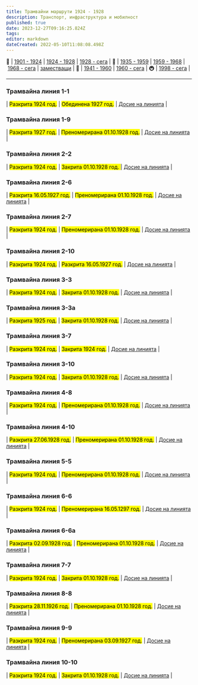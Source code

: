 ```yaml
---
title: Трамвайни маршрути 1924 - 1928
description: Транспорт, инфраструктура и мобилност
published: true
date: 2023-12-27T09:16:25.824Z
tags: 
editor: markdown
dateCreated: 2022-05-10T11:08:08.498Z
---
```


🚋 | [1901 - 1924](/bg/public-transport/tram-routes-1901-1924) | [1924 - 1928](/bg/public-transport/tram-routes-1924-1928) | [1928 - сега](/bg/public-transport/tram-routes-1928-sega) | 🚌 | [1935 - 1959](/bg/public-transport/bus-routes-1935-1959) | [1959 - 1968](/bg/public-transport/bus-routes-1959-1968) | [1968 - сега](/bg/public-transport/bus-routes-1968-sega) | [заместващи](/bg/public-transport/bus-routes-replacement-services) | 🚎 | [1941 - 1960](/bg/public-transport/trolleybus-routes-1941-1960) | [1960 - сега](/bg/public-transport/trolleybus-routes-1960-sega) | 🚇 | [1998 - сега](/bg/public-transport/metro-routes) |

---

### Трамвайна линия 1-1
<p>| <mark class="pen-green">Разкрита 1924 год.</mark> | <mark class="pen-red">Обединена 1927 год.</mark> | <a href="/bg/public-transport/tram-routes-1924-1928/1-1">Досие на линията</a> |</p>

### Трамвайна линия 1-9
<p>| <mark class="pen-green">Разкрита 1927 год.</mark> | <mark class="pen-red">Преномерирана 01.10.1928 год.</mark> | <a href="/bg/public-transport/tram-routes-1924-1928/1-9">Досие на линията</a> |</p>

### Трамвайна линия 2-2
<p>| <mark class="pen-green">Разкрита 1924 год.</mark> | <mark class="pen-red">Закрита 01.10.1928 год. </mark> | <a href="/bg/public-transport/tram-routes-1924-1928/2-2">Досие на линията</a> |</p>

### Трамвайна линия 2-6
<p>| <mark class="pen-green">Разкрита 16.05.1927 год.</mark> | <mark class="pen-red">Преномерирана 01.10.1928 год.</mark> | <a href="/bg/public-transport/tram-routes-1924-1928/2-6">Досие на линията</a> |</p>

### Трамвайна линия 2-7
<p>| <mark class="pen-green">Разкрита 1924 год.</mark> | <mark class="pen-red">Преномерирана 01.10.1928 год.</mark> | <a href="/bg/public-transport/tram-routes-1924-1928/2-7">Досие на линията</a> |</p>

### Трамвайна линия 2-10
<p>| <mark class="pen-green">Разкрита 1924 год.</mark> | <mark class="pen-red">Разкрита 16.05.1927 год.</mark> | <a href="/bg/public-transport/tram-routes-1924-1928/2-10">Досие на линията</a> |</p>

### Трамвайна линия 3-3
<p>| <mark class="pen-green">Разкрита 1924 год.</mark> | <mark class="pen-red">Закрита 01.10.1928 год.</mark> | <a href="/bg/public-transport/tram-routes-1924-1928/3-3">Досие на линията</a> |</p>

### Трамвайна линия 3-3а
<p>| <mark class="pen-green">Разкрита 1925 год.</mark> | <mark class="pen-red">Закрита 01.10.1928 год.</mark> | <a href="/bg/public-transport/tram-routes-1924-1928/3-3A">Досие на линията</a> |</p>

### Трамвайна линия 3-7
<p>| <mark class="pen-green">Разкрита 1924 год.</mark> | <mark class="pen-red">Закрита 1924 год.</mark> | <a href="/bg/public-transport/tram-routes-1924-1928/3-7">Досие на линията</a> |</p>

### Трамвайна линия 3-10
<p>| <mark class="pen-green">Разкрита 1924 год.</mark> | <mark class="pen-red">Закрита 01.10.1928 год.</mark> | <a href="/bg/public-transport/tram-routes-1924-1928/3-10">Досие на линията</a> |</p>

### Трамвайна линия 4-8
<p>| <mark class="pen-green">Разкрита 1924 год.</mark> | <mark class="pen-red">Преномерирана 01.10.1928 год.</mark> | <a href="/bg/public-transport/tram-routes-1924-1928/4-8">Досие на линията</a> |</p>

### Трамвайна линия 4-10
<p>| <mark class="pen-green">Разкрита 27.06.1928 год.</mark> | <mark class="pen-red">Преномерирана 01.10.1928 год.</mark> | <a href="/bg/public-transport/tram-routes-1924-1928/4-10">Досие на линията</a> |</p>

### Трамвайна линия 5-5
<p>| <mark class="pen-green">Разкрита 1924 год.</mark> | <mark class="pen-red">Преномерирана 01.10.1928 год.</mark> | <a href="/bg/public-transport/tram-routes-1924-1928/5-5">Досие на линията</a> |</p>

### Трамвайна линия 6-6
<p>| <mark class="pen-green">Разкрита 1924 год.</mark> | <mark class="pen-red">Преномерирана 16.05.1297 год.</mark> | <a href="/bg/public-transport/tram-routes-1924-1928/6-6">Досие на линията</a> |</p>

### Трамвайна линия 6-6а
<p>| <mark class="pen-green">Разкрита 02.09.1928 год.</mark> | <mark class="pen-red">Преномерирана 01.10.1928 год.</mark> | <a href="/bg/public-transport/tram-routes-1924-1928/6-6A">Досие на линията</a> |</p>

### Трамвайна линия 7-7
<p>| <mark class="pen-green">Разкрита 1924 год.</mark> | <mark class="pen-red">Закрита 01.10.1928 год.</mark> | <a href="/bg/public-transport/tram-routes-1924-1928/7-7">Досие на линията</a> |</p>

### Трамвайна линия 8-8
<p>| <mark class="pen-green">Разкрита 28.11.1926 год.</mark> | <mark class="pen-red">Преномерирана 01.10.1928 год.</mark> | <a href="/bg/public-transport/tram-routes-1924-1928/8-8">Досие на линията</a> |</p>

### Трамвайна линия 9-9
<p>| <mark class="pen-green">Разкрита 1924 год.</mark> | <mark class="pen-red">Преномерирана 03.09.1927 год.</mark> | <a href="/bg/public-transport/tram-routes-1924-1928/9-9">Досие на линията</a> |</p>

### Трамвайна линия 10-10
<p>| <mark class="pen-green">Разкрита 1924 год.</mark> | <mark class="pen-red">Закрита 01.10.1928 год.</mark> | <a href="/bg/public-transport/tram-routes-1924-1928/10-10">Досие на линията</a> |</p>
